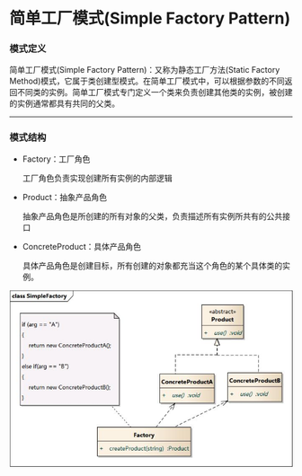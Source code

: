 # 简单工厂模式(Simple Factory Pattern)

### 模式定义

简单工厂模式(Simple Factory Pattern)：又称为静态工厂方法(Static Factory Method)模式，它属于类创建型模式。在简单工厂模式中，可以根据参数的不同返回不同类的实例。简单工厂模式专门定义一个类来负责创建其他类的实例，被创建的实例通常都具有共同的父类。

***

### 模式结构

* Factory：工厂角色

	工厂角色负责实现创建所有实例的内部逻辑

* Product：抽象产品角色

	抽象产品角色是所创建的所有对象的父类，负责描述所有实例所共有的公共接口

* ConcreteProduct：具体产品角色

	具体产品角色是创建目标，所有创建的对象都充当这个角色的某个具体类的实例。

![](simple-factory.jpg)

